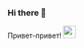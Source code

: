 ### Hi there 👋

<!--
**enginerrod/enginerrod** is a ✨ _special_ ✨ repository because its `README.md` (this file) appears on your GitHub profile.

<a href="https://vk.com/your_profile">
Here are some ideas to get you started:

- 🔭 I’m currently working on ...
- 🌱 I’m currently learning ...
- 👯 I’m looking to collaborate on ...
- 🤔 I’m looking for help with ...
- 💬 Ask me about ...
- 📫 How to reach me: ...
- 😄 Pronouns: ...
- ⚡ Fun fact: ...
-->
Привет-привет! <img src="https://media.giphy.com/media/hvRJCLFzcasrR4ia7z/giphy.gif" width="25px">
